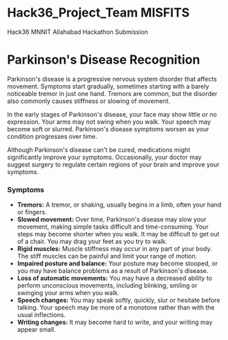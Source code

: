 # Hack36_Project_Team MISFITS
Hack36 MNNIT Allahabad Hackathon Submission
# Parkinson's Disease Recognition
Parkinson's disease is a progressive nervous system disorder that affects movement. Symptoms start gradually, sometimes starting with a barely noticeable tremor in just one hand. Tremors are common, but the disorder also commonly causes stiffness or slowing of movement.

In the early stages of Parkinson's disease, your face may show little or no expression. Your arms may not swing when you walk. Your speech may become soft or slurred. Parkinson's disease symptoms worsen as your condition progresses over time.

Although Parkinson's disease can't be cured, medications might significantly improve your symptoms. Occasionally, your doctor may suggest surgery to regulate certain regions of your brain and improve your symptoms.

### Symptoms

* **Tremors:** A tremor, or shaking, usually begins in a limb, often your hand or fingers. 
* **Slowed movement:** Over time, Parkinson's disease may slow your movement, making simple tasks difficult and time-consuming. Your steps may become shorter when you walk. It may be difficult to get out of a chair. You may drag your feet as you try to walk.
* **Rigid muscles:** Muscle stiffness may occur in any part of your body. The stiff muscles can be painful and limit your range of motion.
* **Impaired posture and balance:** Your posture may become stooped, or you may have balance problems as a result of Parkinson's disease.
* **Loss of automatic movements:** You may have a decreased ability to perform unconscious movements, including blinking, smiling or swinging your arms when you walk.
* **Speech changes:** You may speak softly, quickly, slur or hesitate before talking. Your speech may be more of a monotone rather than with the usual inflections.
* **Writing changes:** It may become hard to write, and your writing may appear small.
